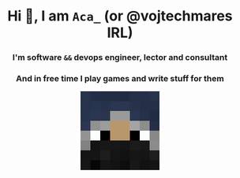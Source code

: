 <p align="center">
  <h1 align="center"> Hi 👋, I am <code>Aca_</code> (or @vojtechmares IRL)</h1>
  <h3 align="center">I'm software <code>&&</code> devops engineer, lector and consultant</h3>
  <h3 align="center">And in free time I play games and write stuff for them</h3>
</p>
<img src="https://raw.githubusercontent.com/acaslab/.github/main/assets/Aca_.png" style="display: block; margin: 0 auto;" />
